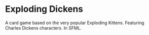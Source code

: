 # Exploding Dickens
 A card game based on the very popular Exploding Kittens. Featuring Charles Dickens characters. In SFML.
